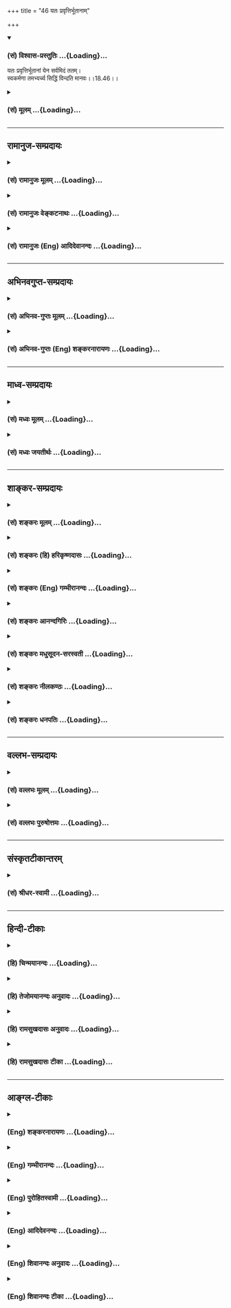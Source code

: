 +++
title = "46 यतः प्रवृत्तिर्भूतानाम्"

+++
<div class="js_include" newlevelforh1="3" title="(सं) विश्वास-प्रस्तुतिः" unfilled url="/purANam_vaiShNavam/mahAbhAratam/06-bhIShma-parva/03-bhagavad-gItA-parva/saMskRtam/vishvAsa-prastutiH/18_moxa-saMnyAsa-yogaH/46_yataH_pravRttirbh.md">
<details open><summary><h3>(सं) विश्वास-प्रस्तुतिः ...{Loading}...</h3></summary>

यतः प्रवृत्तिर्भूतानां येन सर्वमिदं ततम्।  
स्वकर्मणा तमभ्यर्च्य सिद्धिं विन्दति मानवः।।18.46।।
</details>
</div>
<div class="js_include collapsed" newlevelforh1="3" title="(सं) मूलम्" unfilled url="/purANam_vaiShNavam/mahAbhAratam/06-bhIShma-parva/03-bhagavad-gItA-parva/saMskRtam/mUlam/18_moxa-saMnyAsa-yogaH/46_yataH_pravRttirbh.md">
<details><summary><h3>(सं) मूलम् ...{Loading}...</h3></summary>

यतः प्रवृत्तिर्भूतानां येन सर्वमिदं ततम्।  
स्वकर्मणा तमभ्यर्च्य सिद्धिं विन्दति मानवः।।18.46।।
</details>
</div>


_________________
## रामानुज-सम्प्रदायः
<div class="js_include collapsed" newlevelforh1="3" title="(सं) रामानुजः मूलम्" unfilled url="/purANam_vaiShNavam/mahAbhAratam/06-bhIShma-parva/03-bhagavad-gItA-parva/saMskRtam/rAmAnujaH/mUlam/18_moxa-saMnyAsa-yogaH/46_yataH_pravRttirbh.md">
<details><summary><h3>(सं) रामानुजः मूलम् ...{Loading}...</h3></summary>

।।18.46।।**यतो भूतानाम्** उत्पत्त्यादिका प्रवृत्तिः; **येन च सर्वम् इदं
ततं स्वकर्मणां तं** माम् इन्द्राद्यन्तरात्मतयावस्थितम् **अभ्यर्च्य**
मत्प्रसादात् मत्प्राप्तिरूपां **सिद्धिं विन्दति मानवः। मत्त एव सर्वम्
उत्पद्यते; मया च सर्वम् इदम् ततम् इति पूर्वम् एव उक्तम् -- अहं
कृत्स्नस्य जगतः प्रभवः प्रलयस्तथा।। मत्तः परतर नान्यत्किञ्चिदस्ति धनंजय।
(गीता 7।67)मया ततमिदं सर्वं जगदव्यक्तमूर्तिना। (गीता 9।4)मयाध्यक्षेण
प्रकृतिः सूयते सचराचरम्।। (गीता 9।10)अहं सर्वस्य प्रभवो मत्तः सर्वं
प्रवर्तते। (गीता 10।8) इत्यादिषु।**

</details>
</div>
<div class="js_include collapsed" newlevelforh1="3" title="(सं) रामानुजः वेङ्कटनाथः" unfilled url="/purANam_vaiShNavam/mahAbhAratam/06-bhIShma-parva/03-bhagavad-gItA-parva/saMskRtam/rAmAnujaH/venkaTanAthaH/18_moxa-saMnyAsa-yogaH/46_yataH_pravRttirbh.md">
<details><summary><h3>(सं) रामानुजः वेङ्कटनाथः ...{Loading}...</h3></summary>

  
  
।।18.46।। सर्वकारणभूतः सर्वान्तर्यामी परमात्मा
स्वसृज्यत्वशरीरभूतेन्द्रादिवाचकैः शब्दैराम्नायत इति
तत्समाराधनत्वात्संसिद्धिसाधनत्वं वर्णाश्रमधर्माणामुपपन्नमित्युच्यतेयतः
प्रवृत्तिः इति श्लोकेन। प्रवृत्तिशब्दस्यात्र
चेष्टामात्रपरत्वव्युदासायाऽऽहउत्पत्त्यादिकेति।
चेतनाचेतनवाचिभूतशब्दसमन्वितः प्रवृत्तिशब्दोऽत्र
विशेषकाभावात्सर्वविधव्यापारसङ्ग्राहक इति भावः। सर्वविधकारणत्वोपयुक्त
आकार उच्यतेयेन सर्वमिदं ततम् इति। ततं नियन्तृत्वेनेति हृदयम्। तम् इति
परोक्षतया निर्दिष्टःकथं मामिति व्याख्यायते इति शङ्कायांयतः इत्यनुवादस्य
प्राप्त्यर्थं पुरोवादं स्मारयति -- मत्त एवेति।
कारणत्वसर्वाधिकत्वसर्वव्यापित्वसर्वनियन्तृत्वादिषु यथासम्भवं वचनानि
योज्यानि।  
  

</details>
</div>
<div class="js_include collapsed" newlevelforh1="3" title="(सं) रामानुजः (Eng) आदिदेवानन्दः" unfilled url="/purANam_vaiShNavam/mahAbhAratam/06-bhIShma-parva/03-bhagavad-gItA-parva/saMskRtam/rAmAnujaH/english/AdidevAnandaH/18_moxa-saMnyAsa-yogaH/46_yataH_pravRttirbh.md">
<details><summary><h3>(सं) रामानुजः (Eng) आदिदेवानन्दः ...{Loading}...</h3></summary>

18.46 He from whom arise all activities as origination of all beings and
by whom all this is pervaded, by worshipping Him, i.e., Myself, who
abide in Indra and other divinites as the Inner Ruler, man attains
perfection, consisting in the attainment of Myself by My grace. It has
been told before that everything originates from Me and all this is
pervaded by Me, in texts like the following: 'I am the origin and
dissolution of the whole universe' (7.6), 'There is nothing higher than
Myself, O Arjuna' (7.7), 'This entire universe is pervaded by Me in an
unmanifest form' (9.4), 'Under My supervision, the Prakrti gives birth
to all mobile and immobile entities' (9.10) and 'I am the origin of all;
from Me proceed everything' (10.8).

</details>
</div>


_________________
## अभिनवगुप्त-सम्प्रदायः
<div class="js_include collapsed" newlevelforh1="3" title="(सं) अभिनव-गुप्तः मूलम्" unfilled url="/purANam_vaiShNavam/mahAbhAratam/06-bhIShma-parva/03-bhagavad-gItA-parva/saMskRtam/abhinava-guptaH/mUlam/18_moxa-saMnyAsa-yogaH/46_yataH_pravRttirbh.md">
<details><summary><h3>(सं) अभिनव-गुप्तः मूलम् ...{Loading}...</h3></summary>

।।18.41 -- 18.60।। एवमियता षण्णां प्रत्येकं त्रिस्वरूपत्वं धृत्यादीनां च
प्रतिपादितम्। तन्मध्यात् सात्त्विके राशौ वर्तमानो दैवीं संपदं प्राप्त इह
ज्ञाने योग्यः; त्वं च तथाविधः इत्यर्जुनः प्रोत्साहितः। अधुना तु इदमुच्यते
-- यदि तावदनया ज्ञानबुद्ध्या कर्मणि भवान् प्रवर्तते तदा
स्वधर्मप्रवृत्त्या विज्ञानपूततया च न कर्मसंबन्धस्तव। अथैतन्नानुमन्यसे;
तदवश्यं तव प्रवृत्त्या तावत् भाव्यम् जातेरेव तथाभावे स्थितत्वात्। यतः
सर्वः स्वभावनियतः +++(S;;N स्वस्वभावनियतः )+++ कुतश्चिद्दोषात्
तिरोहिततत्स्वभावः +++(S;;N -- हिततत्तत्स्वभावः )+++ कंचित्कालं भूत्वापि;
तत्तिरोधायकविगमे स्वभावं व्यक्त्यापन्नं लभत एव। तथाहि एवंविधो वर्णनां
स्वभावः। एवमवश्यंभाविन्यां प्रवृत्तौ ततः फलविभागिता भवेत्।। तदाह --
ब्राह्मणेत्यादि अवशोऽपि तत् इत्यन्तम्। ब्राह्मणादीनां
कर्मप्रविभागनिरूपणस्य स्वभावोऽश्यं नातिक्रामति,+++(S; ; N omit न and read
अतिक्रामति )+++ इति क्षत्रियस्वभावस्य भवतोऽनिच्छतोऽपि प्रकृतिः स्वभावाख्या
नियोक्तृताम् अव्यभिचारेण भजते। केवलं तया नियुक्तस्य पुण्यपापसंबन्धः। अतः
मदभिहितविज्ञानप्रमाणपुरःसरीकारेण कर्माण्यनुतिष्ठ। तथा सति बन्धो
निवर्त्स्यति। इत्यस्यार्थस्य परिकरघटनतात्पर्यं +++(S; ; N -- करबन्धघटन --
)+++ महावाक्यार्थस्य। अवान्तरवाक्यानां स्पष्टा ( ष्टोऽ ) र्थः। समासेन +++(S
omits समासेन )+++ ( श्लो. 50 ) संक्षेपेण। ज्ञानस्य; प्रागुक्तस्य। निष्ठां (
ष्ठा ) वाग्जालपरिहारेण निश्चितामाह। बुद्ध्या विशुद्धया इत्यादि सर्वमेतत्
व्याख्यातप्रायमिति न पुनरायस्यते,+++(N -- रारभ्यते )+++।

</details>
</div>
<div class="js_include collapsed" newlevelforh1="3" title="(सं) अभिनव-गुप्तः (Eng) शङ्करनारायणः" unfilled url="/purANam_vaiShNavam/mahAbhAratam/06-bhIShma-parva/03-bhagavad-gItA-parva/saMskRtam/abhinava-guptaH/english/shankaranArAyaNaH/18_moxa-saMnyAsa-yogaH/46_yataH_pravRttirbh.md">
<details><summary><h3>(सं) अभिनव-गुप्तः (Eng) शङ्करनारायणः ...{Loading}...</h3></summary>

18.46 See Comment under 18.60

</details>
</div>


_________________
## माध्व-सम्प्रदायः
<div class="js_include collapsed" newlevelforh1="3" title="(सं) मध्वः मूलम्" unfilled url="/purANam_vaiShNavam/mahAbhAratam/06-bhIShma-parva/03-bhagavad-gItA-parva/saMskRtam/madhvaH/mUlam/18_moxa-saMnyAsa-yogaH/46_yataH_pravRttirbh.md">
<details><summary><h3>(सं) मध्वः मूलम् ...{Loading}...</h3></summary>

।।18.46।। Sri Madhvacharya did not comment on this sloka.,

</details>
</div>
<div class="js_include collapsed" newlevelforh1="3" title="(सं) मध्वः जयतीर्थः" unfilled url="/purANam_vaiShNavam/mahAbhAratam/06-bhIShma-parva/03-bhagavad-gItA-parva/saMskRtam/madhvaH/jayatIrthaH/18_moxa-saMnyAsa-yogaH/46_yataH_pravRttirbh.md">
<details><summary><h3>(सं) मध्वः जयतीर्थः ...{Loading}...</h3></summary>

।।18.46।। Sri Jayatirtha did not comment on this sloka.  
  

</details>
</div>


_________________
## शाङ्कर-सम्प्रदायः
<div class="js_include collapsed" newlevelforh1="3" title="(सं) शङ्करः मूलम्" unfilled url="/purANam_vaiShNavam/mahAbhAratam/06-bhIShma-parva/03-bhagavad-gItA-parva/saMskRtam/shankaraH/mUlam/18_moxa-saMnyAsa-yogaH/46_yataH_pravRttirbh.md">
<details><summary><h3>(सं) शङ्करः मूलम् ...{Loading}...</h3></summary>

।।18.46।। --,**यतः** यस्मात् **प्रवृत्तिः** उत्पत्तिः चेष्टा वा यस्मात्
अन्तर्यामिणः ईश्वरात् **भूतानां** प्राणिनां स्यात्; **येन** ईश्वरेण
**सर्वम् इदं ततं** जगत् व्याप्तम् **स्वकर्मणा** पूर्वोक्तेन प्रतिवर्णं
**तम्** ईश्वरम् **अभ्यर्च्य** पूजयित्वा आराध्य केवलं
ज्ञाननिष्ठायोग्यतालक्षणां **सिद्धिं विन्दति** **मानवः** मनुष्यः।। यतः
एवम्; अतः --,

</details>
</div>
<div class="js_include collapsed" newlevelforh1="3" title="(सं) शङ्करः (हि) हरिकृष्णदासः" unfilled url="/purANam_vaiShNavam/mahAbhAratam/06-bhIShma-parva/03-bhagavad-gItA-parva/saMskRtam/shankaraH/hindI/harikRShNadAsaH/18_moxa-saMnyAsa-yogaH/46_yataH_pravRttirbh.md">
<details><summary><h3>(सं) शङ्करः (हि) हरिकृष्णदासः ...{Loading}...</h3></summary>

।।18.46।। जिस अन्तर्यामी ईश्वरसे समस्त प्राणियोंकी प्रवृत्ति यानी
उत्पत्ति या चेष्टा होती है और जिस ईश्वरसे यह सारा जगत् व्याप्त है; उस
ईश्वरको प्रत्येक वर्णके लिये पहले बतलाये हुए अपने कर्मोंद्वारा पूजकर --
उसकी आराधना करके मनुष्य केवल ज्ञाननिष्ठाकी योग्यतारूप सिद्धि प्राप्त कर
लेता है।

</details>
</div>
<div class="js_include collapsed" newlevelforh1="3" title="(सं) शङ्करः (Eng) गम्भीरानन्दः" unfilled url="/purANam_vaiShNavam/mahAbhAratam/06-bhIShma-parva/03-bhagavad-gItA-parva/saMskRtam/shankaraH/english/gambhIrAnandaH/18_moxa-saMnyAsa-yogaH/46_yataH_pravRttirbh.md">
<details><summary><h3>(सं) शङ्करः (Eng) गम्भीरानन्दः ...{Loading}...</h3></summary>

18.46 Manavah, a human being; vindati, achieves; siddhim, success,
merely in the form of the ability for steadfastness in Knowledge;
abhyarcya, by adoring, worshipping; svakarmana, with his own duties
stated above, as allotted to each caste; tam, Him, God; yatah, from
whom, from which God; comes pravrttih, origin,-or, from which internal
Ruler comes the activities; ;bhutanam, of creatures, of living beings;
and yena, by whom, by which God; is tatam, pervaded; sarvam, all; idam,
this world. Since this is so, therefore,

</details>
</div>
<div class="js_include collapsed" newlevelforh1="3" title="(सं) शङ्करः आनन्दगिरिः" unfilled url="/purANam_vaiShNavam/mahAbhAratam/06-bhIShma-parva/03-bhagavad-gItA-parva/saMskRtam/shankaraH/AnandagiriH/18_moxa-saMnyAsa-yogaH/46_yataH_pravRttirbh.md">
<details><summary><h3>(सं) शङ्करः आनन्दगिरिः ...{Loading}...</h3></summary>

।।18.46।। तमेव प्रकारं स्फुटयति -- **यत इति।** यतःशब्दार्थं
यस्मादित्युक्तं व्यक्तीकरोति -- **यस्मादिति।**
प्राणिनामुत्पत्तिर्यस्मादीश्वरात्तेषां चेष्टा च यस्मादन्तर्यामिणो येन च
सर्वं व्याप्तं मृदेव घटादिकार्यस्य कारणातिरिक्तस्वरूपाभावात्तं
स्वकर्मणाभ्यर्च्य मानवः संसिद्धिं विन्दतीति संबन्धः। नहि ब्राह्मणादीनां
यथोक्तधर्मनिष्ठया साक्षान्मोक्षो लभ्यते तस्य ज्ञानैकलभ्यत्वात्किंतु
तन्निष्ठानां शुद्धबुद्धीनां
कर्म,सुफलमपश्यतामीश्वरप्रसादासादितविवेकवैराग्यवतां संन्यासिनां
ज्ञाननिष्ठयोग्यतावतां ज्ञानप्राप्त्या मुक्तिरित्यभिप्रेत्याह --
**केवलमिति।**

</details>
</div>
<div class="js_include collapsed" newlevelforh1="3" title="(सं) शङ्करः मधुसूदन-सरस्वती" unfilled url="/purANam_vaiShNavam/mahAbhAratam/06-bhIShma-parva/03-bhagavad-gItA-parva/saMskRtam/shankaraH/madhusUdana-sarasvatI/18_moxa-saMnyAsa-yogaH/46_yataH_pravRttirbh.md">
<details><summary><h3>(सं) शङ्करः मधुसूदन-सरस्वती ...{Loading}...</h3></summary>

।।18.46।। यत इति। यतो
मायोपाधिकचैतन्यानन्दघनात्सर्वज्ञात्सर्वशक्तेरीश्वरादुपादानान्निमित्ताच्च
सर्वान्तर्यामिणः प्रवृत्तिरुत्पत्तिर्मायामयी स्वाप्नरथादीनामिव भूतानां
भवनधर्मणामाकाशादीनां येन चैकेन सद्रूपेण स्फुरणरूपेण च सर्वमिदं दृश्यजातं
त्रिष्वपि कालेषु ततं व्याप्तं स्वात्मन्येवान्तर्भावितं
कल्पितस्याधिष्ठानानतिरेकात्। तथाच श्रुतिःयतो वा इमानि भूतानि जायन्ते;
येन जातानि जीवन्ति; यत्प्रयन्त्यभिसंविशन्ति; तद्विजिज्ञासस्व
तद्ब्रह्मेति। अत्र यत इति प्रकृतौ पञ्चमी। यतो येनेति चैकत्वं विवक्षितम्।
आनन्दो ब्रह्मेति व्यजानात्; आनन्दाद्ध्येव खल्विमानि भूतानि जायन्ते इति
च। तस्य निर्णयवाक्यंमायां तु प्रकृतिं विद्यान्मायिनं तु महेश्वरम्
इत्यादि श्रुत्यन्तराच्च मायोपाधिलाभः। यः सर्वज्ञः सर्ववित् इत्यादि
श्रुत्यन्तरात्सर्वज्ञत्वादिलाभः। एवं श्रौत एवायमर्थो भगवता प्रकाशितः। यतः
प्रवृत्तिर्भूतानां येन सर्वमिदं ततम् इति तमन्तर्यामिणं भगवन्तं स्वकर्मणा
प्रतिवर्णाश्रमं विहितेनाभ्यर्च्य तोषयित्वा
तत्प्रसादादैकात्म्यज्ञाननिष्ठायोग्यतालक्षणां सिद्धिमन्तःकरणशुद्धिं
विन्दति मानवो; देवादिस्तूपासनामात्रेणेति भावः।

</details>
</div>
<div class="js_include collapsed" newlevelforh1="3" title="(सं) शङ्करः नीलकण्ठः" unfilled url="/purANam_vaiShNavam/mahAbhAratam/06-bhIShma-parva/03-bhagavad-gItA-parva/saMskRtam/shankaraH/nIlakaNThaH/18_moxa-saMnyAsa-yogaH/46_yataH_pravRttirbh.md">
<details><summary><h3>(सं) शङ्करः नीलकण्ठः ...{Loading}...</h3></summary>

।।18.46।। तमेव प्रकारमाह -- **यत इति।** प्रवृत्तिः कायवाङ्मनोनिर्वर्त्या
चेष्टा। यतो हेतोरन्तर्यामिणः। येन वागभ्युद्यते इत्यादिश्रुतेः। येन इदं
सर्वं दृश्यं ततं व्याप्तं उपादानत्वात्। स्वकर्मणा तमभ्यर्च्य संतर्प्य
सिद्धिं मोक्षं विन्दति लभते मानवः। मनुष्याधिकारिकत्वाच्छास्त्रस्य।
परमेश्वरे नित्यकर्मणामर्पणमेव मोक्षद्वारमित्यर्थः।

</details>
</div>
<div class="js_include collapsed" newlevelforh1="3" title="(सं) शङ्करः धनपतिः" unfilled url="/purANam_vaiShNavam/mahAbhAratam/06-bhIShma-parva/03-bhagavad-gItA-parva/saMskRtam/shankaraH/dhanapatiH/18_moxa-saMnyAsa-yogaH/46_yataH_pravRttirbh.md">
<details><summary><h3>(सं) शङ्करः धनपतिः ...{Loading}...</h3></summary>

।।18.46।। तमेव प्रकारं दर्शयति -- यतः यस्मात् जगज्जनकादन्तर्यामिणो
भूतानां। प्रवृत्तिरुत्पत्तिश्चेष्टा वा स्यात्। येनेश्वरेण सर्वं
कृत्स्त्रमिदं ततं व्याप्तं कार्यस्य कारणसत्तातिरिक्तसत्ताकत्वाभावात्। तं
परमात्मानं स्वकर्मणा प्रतिवर्ण पूर्वोक्तेन अभ्यर्च्य सभ्यक् पूजयित्वा
आराध्य मानवोऽधिकृतो मनुष्यः सिद्धिं केवलज्ञाननिष्ठायोग्यतालक्षणां
विन्दति लभते।

</details>
</div>


_________________
## वल्लभ-सम्प्रदायः
<div class="js_include collapsed" newlevelforh1="3" title="(सं) वल्लभः मूलम्" unfilled url="/purANam_vaiShNavam/mahAbhAratam/06-bhIShma-parva/03-bhagavad-gItA-parva/saMskRtam/vallabhaH/mUlam/18_moxa-saMnyAsa-yogaH/46_yataH_pravRttirbh.md">
<details><summary><h3>(सं) वल्लभः मूलम् ...{Loading}...</h3></summary>

।।18.46।। तत्प्रकारमाह सार्द्धेन -- स्वकर्मेति। स्पष्टम्। यतः प्रवृत्तिः
प्रसृता पुराणी \[15।4\] ब्रह्मणा येनाक्षरेण भगवत्स्वरूपेणेदं ततं
तमेवाभ्यर्च्य; न तु देवान्तरं; तदा सिद्धिं मुक्तिं प्राप्नोति
स्वकर्मणेति द्रढयति।

</details>
</div>
<div class="js_include collapsed" newlevelforh1="3" title="(सं) वल्लभः पुरुषोत्तमः" unfilled url="/purANam_vaiShNavam/mahAbhAratam/06-bhIShma-parva/03-bhagavad-gItA-parva/saMskRtam/vallabhaH/puruShottamaH/18_moxa-saMnyAsa-yogaH/46_yataH_pravRttirbh.md">
<details><summary><h3>(सं) वल्लभः पुरुषोत्तमः ...{Loading}...</h3></summary>

  
  
।।18.46।। तं प्रकारमेवाऽऽह -- यत इति। यतो भगवतः भूतानां प्राणिनां
प्रवृत्तिरुत्पत्तिर्भवति; सर्वकर्मसु वा यतः प्रवृत्तिः प्रकर्षेण
वर्तनमनुसरणं भवति; येन कारणरूपेण इदं सर्वं विश्वं ततं व्याप्तं; तं
भगवन्तं स्वकर्मणा आत्मकर्मणा भक्त्या अभ्यच्य सम्पूज्य मानवः मनोर्जातो
मनुष्यः सद्धर्मरूपः सिद्धिं विन्दति लभत इत्यर्थः।  
  

</details>
</div>


_________________
## संस्कृतटीकान्तरम्
<div class="js_include collapsed" newlevelforh1="3" title="(सं) श्रीधर-स्वामी" unfilled url="/purANam_vaiShNavam/mahAbhAratam/06-bhIShma-parva/03-bhagavad-gItA-parva/saMskRtam/shrIdhara-svAmI/18_moxa-saMnyAsa-yogaH/46_yataH_pravRttirbh.md">
<details><summary><h3>(सं) श्रीधर-स्वामी ...{Loading}...</h3></summary>

।।18.46।। तमेवाह **-- यत इति।** यतोऽन्तर्यामिणः परमेश्वराद्भूतानां
प्राणिनां प्रवृत्तिश्चेष्टा भवति। येन च कारणात्मना सर्वमिदं विश्वं ततं
व्याप्तं तमीश्वरं स्वकर्मणाऽभ्यर्च्य पूजयित्वा सिद्धिं लभते मनुष्यः।

</details>
</div>


_________________
## हिन्दी-टीकाः
<div class="js_include collapsed" newlevelforh1="3" title="(हि) चिन्मयानन्दः" unfilled url="/purANam_vaiShNavam/mahAbhAratam/06-bhIShma-parva/03-bhagavad-gItA-parva/hindI/chinmayAnandaH/18_moxa-saMnyAsa-yogaH/46_yataH_pravRttirbh.md">
<details><summary><h3>(हि) चिन्मयानन्दः ...{Loading}...</h3></summary>

।।18.46।। जब मनुष्य अपने स्वभाव (वर्ण) तथा स्वधर्म (आश्रम; जैसे
ब्रह्मचर्य; गृहस्थ आदि) के अनुसार कर्म करता है तब उसकी पूर्वार्जित
वासनाओं का क्षय होता जाता है। यह वासना निवृत्ति तथा इसके फलस्वरूप
प्राप्त होने वाली चित्त की शुद्धि और शान्ति तभी संभव होती है; जब मनुष्य
अपने अहंकार को त्यागकर ईश्वरार्पण की भावना से कर्म करना सीख लेता
है। लौकिक कर्तव्यों में यह नियम देखा जाता है कि जिस स्रोत से हमें कार्य
करने की शक्ति और फल प्राप्ति होती है; उसके प्रीत्यर्थ कर्म करना हमारा
कर्तव्य समझा जाता है। उदाहरणार्थ; सरकारी नौकरी करने वालों का कर्तव्य
होता है कि अपने पद का कार्यभार सम्भालते हुए सरकार के लिए कार्य करें;
क्योंकि सरकार ही उन्हें कार्य करने का अधिकार और वेतन प्रदान करती है। यदि
कोई मनुष्य उस सरकार की शक्ति को विस्मृत कर अपने अधिकार का उपयोग
स्वार्थसिद्धि में करता है; तो वह कर्म उसके लिए बन्धन कारक बन जाता है।
इसके विपरीत अर्पण की भावना से कार्य करने पर बन्धन तो होते ही नहीं; अपितु
उनकी पदोन्नति भी होती है। इसी प्रकार; हमको उस परमेश्वर का स्मरण करते हुए
अपने कर्म करने चाहिए; जिससे हमें इन्द्रियाँ; मन आदि उपाधियों तथा उनकी
क्षमताओं का प्राप्ति हुई है। हमारा कर्तव्य पालन ही ईश्वर की पूजा हो। इस
श्लोक में भगवान् श्रीकृष्ण का यही उपदेश है कि सभी वर्णाश्रमों के
मनुष्यों को अपने कर्तव्यों के पालन द्वारा जगत्कारण परमात्मा का पूजन करना
चाहिए। ईश्वरार्पण की भावना से कार्य करने में अहंकार सर्वथा लुप्त हो जाता
है। अहंकार के अभाव में पूर्वार्जित वासनाओं का क्षय होता है और नवीन
बन्धनकारक वासनाएं उत्पन्न नहीं होती। इस प्रकार; कर्म के नियमानुसार लौकिक
फल की प्राप्ति तो होती ही है; किन्तु उसके अतिरिक्त चित्त की शुद्धि भी
प्राप्त होती है। जिसका अन्तकरण शुद्ध होता है; वही पुरुष परमात्मस्वरूप की
अनुभूति को प्राप्त हो सकता है। यही वास्तविक सिद्धि है। इस प्रकार हम देखते
हैं कि अपने कर्म के पालन में पूजन की भावना आ जाने पर हमारा कार्यक्षेत्र
ही मन्दिर या तीर्थस्थान बन सकता है। स्वकर्म पालन में ही सिद्धि प्राप्त हो
सकती है इसलिए

</details>
</div>
<div class="js_include collapsed" newlevelforh1="3" title="(हि) तेजोमयानन्दः अनुवादः" unfilled url="/purANam_vaiShNavam/mahAbhAratam/06-bhIShma-parva/03-bhagavad-gItA-parva/hindI/tejomayAnandaH/anuvAdaH/18_moxa-saMnyAsa-yogaH/46_yataH_pravRttirbh.md">
<details><summary><h3>(हि) तेजोमयानन्दः अनुवादः ...{Loading}...</h3></summary>

।।18.46।। जिस (परमात्मा) से भूतमात्र की प्रवृत्ति अर्थात् उत्पत्ति हुई
है और जिससे यह सम्पूर्ण जगत् व्याप्त है, उस (परमात्मा) की स्वकर्म द्वारा
पूजा करके मनुष्य सिद्धि को प्राप्त होता है।।

</details>
</div>
<div class="js_include collapsed" newlevelforh1="3" title="(हि) रामसुखदासः अनुवादः" unfilled url="/purANam_vaiShNavam/mahAbhAratam/06-bhIShma-parva/03-bhagavad-gItA-parva/hindI/rAmasukhadAsaH/anuvAdaH/18_moxa-saMnyAsa-yogaH/46_yataH_pravRttirbh.md">
<details><summary><h3>(हि) रामसुखदासः अनुवादः ...{Loading}...</h3></summary>

।।18.46।। जिस परमात्मासे सम्पूर्ण प्राणियोंकी उत्पत्ति होती है और जिससे
यह सम्पूर्ण संसार व्याप्त है, उस परमात्माका अपने कर्मके द्वारा पूजन करके
मनुष्य सिद्धिको प्राप्त हो जाता है।

</details>
</div>
<div class="js_include collapsed" newlevelforh1="3" title="(हि) रामसुखदासः टीका" unfilled url="/purANam_vaiShNavam/mahAbhAratam/06-bhIShma-parva/03-bhagavad-gItA-parva/hindI/rAmasukhadAsaH/TIkA/18_moxa-saMnyAsa-yogaH/46_yataH_pravRttirbh.md">
<details><summary><h3>(हि) रामसुखदासः टीका ...{Loading}...</h3></summary>

।।18.46।।***व्याख्या --***  **यतः प्रवृत्तिर्भूतानां येन सर्वमिदं ततम्
--** जिस परमात्मासे संसार पैदा हुआ है; जिससे सम्पूर्ण संसारका संचालन
होता है; जो सबका उत्पादक; आधार और प्रकाशक है और जो सबमें परिपूर्ण है
अर्थात् जो परमात्मा अनन्त ब्रह्माण्डोंकी उत्पत्तिसे पहले भी था; जो अनन्त
ब्रह्माण्डोंके लीन होनेपर भी रहेगा और अनन्त ब्रह्माण्डोंके रहते हुए भी
जो रहता है तथा जो अनन्त ब्रह्माण्डोंमें व्याप्त है; उसी परमात्माका
अपनेअपने स्वभावज (वर्णोचित स्वाभाविक) कर्मोंके द्वारा पूजन करना
चाहिये।  
  
**स्वकर्मणा तमभ्यर्च्य --** मनुस्मृतिमें ब्राह्मणोंके लिये छः कर्म बताये
गये हैं -- स्वयं पढ़ना और दूसरोंको पढ़ाना; स्वयं यज्ञ करना और दूसरोंसे
यज्ञ कराना तथा स्वयं दान लेना और दूसरोंको दान देना **(टिप्पणी प₀
938.1)** (इनमें पढ़ाना; यज्ञ कराना और दान लेना -- ये तीन कर्म जीविकाके
हैं और पढ़ना; यज्ञ करना और दान देना -- ये तीन कर्तव्यकर्म हैं)।
उपर्युक्त शास्त्रनियत छः कर्म और शमदम आदि नौ स्वभावज कर्म तथा इनके
अतिरिक्त खानापीना; उठनाबैठना आदि जितने भी कर्म हैं; उन कर्मोंके द्वारा
ब्राह्मण चारों वर्णोंमें व्याप्त परमात्माका पूजन करें। तात्पर्य है कि
परमात्माकी आज्ञासे; उनकी प्रसन्नताके लिये ही भगवद्बुद्धिसे
निष्कामभावपूर्वक सबकी सेवा करें।  
  
ऐसे ही क्षत्रियोंके लिये पाँच कर्म बताये गये हैं -- प्रजाकी रक्षा करना;
दान देना; यज्ञ करना; अध्ययन करना और विषयोंमें आसक्त न होना **(टिप्पणी प₀
938.2)**। इन पाँच कर्मों तथा शौर्य; तेज आदि सात स्वभावज कर्मोंके द्वारा
और खानापीना आदि सभी कर्मोंके द्वारा क्षत्रिय सर्वत्र व्यापक परमात्माका
पूजन करें।  
  
वैश्य यज्ञ करना; अध्ययन करना; दान देना और ब्याज लेना तथा कृषि; गौरक्ष्य
और वाणिज्य **(टिप्पणी प₀ 939.1)** -- इन शास्त्रनियत और स्वभावज कर्मोंके
द्वारा और शूद्र शास्त्रविहित तथा स्वभावज कर्म सेवा **(टिप्पणी प₀
939.2)** के द्वारा सर्वत्र व्यापक परमात्माका पूजन करें अर्थात् अपने
शास्त्रविहित; स्वभावज और खानापीना; सोनाजागना आदि सभी कर्मोंके द्वारा
भगवान्की आज्ञासे; भगवान्की प्रसन्नताके लिये भगवद्बुद्धिसे
निष्कामभावपूर्वक सबकी सेवा करें।  
  
शास्त्रोंमें मनुष्यके लिये अपने वर्ण और आश्रमके अनुसार जोजो कर्तव्यकर्म
बताये गये हैं; वे सब संसाररूप परमात्माकी पूजाके लिये ही हैं। अगर साधक
अपने कर्मोंके द्वारा भावसे उस परमात्माका पूजन करता है; तो उसकी मात्र
क्रियाएँ परमात्माकी पूजा हो जाती है। जैसे; पितामह भीष्मने (अर्जुनके साथ
युद्ध करते हुए) अर्जुनके सारथि बने हुए भगवान्की अपने युद्धरूप कर्मके
द्वारा (बाणोंसे) पूजा की। भीष्मके बाणोंसे भगवान्का कवच टूट गया; जिससे
भगवान्के शरीरमें घाव हो गये और हाथकी अंगुलियोंमें छोटेछोटे बाण लगनेसे
अंगुलियोंसे लगाम पकड़ना कठिन हो गया। ऐसी पूजा करके अन्तसमयमें शरशय्यापर
पड़े हुए पितामह भीष्म अपने बाणोंद्वारा पूजित भगवान्का ध्यान करते हैं --
युद्धमें मेरे तीखे बाणोंसे जिनका कवच टूट गया है; जिनकी त्वचा विच्छिन्न
हो गयी है; परिश्रमके कारण जिनके मुखपर स्वेदकण सुशोभित हो रहे हैं;
घोड़ोंकी टापोंसे उड़ी हुई रज जिनकी सुन्दर अलकावलिमें लगी हुई है; इस
प्रकार बाणोंसे अलंकृत भगवान् कृष्णमें मेरे मनबुद्धि लग जायँ **(टिप्पणी
प₀ 939.3)**। ,लौकिक और पारमार्थिक कर्मोंके द्वारा उस परमात्माका पूजन तो
करना चाहिये; पर उन कर्मोंमें और उनको करनेके करणोंउपकरणोंमें ममता नहीं
रखनी चाहिये। कारण कि जिन वस्तुओं; क्रियाओँ आदिमें ममता हो जाती है; वे
सभी चीजें अपवित्र हो जानेसे **(टिप्पणी प₀ 939.4)** पूजासामग्री नहीं
रहतीं (अपवित्र फल; फूर आदि भगवान्पर नहीं चढ़ते)। इसलिये मेरे पास जो कुछ
है; वह सब उस सर्वव्यापक परमात्माका ही है;,मुझे तो केवल निमित्त बनकर उनकी
दी हुई शक्तिसे उनका पूजन करना है -- इस भावसे जो कुछ किया जाय; वह सबकासब
परमात्माका पूजन हो जाता है। इसके विपरीत उन क्रियाओँ; वस्तुओँ आदिको
मनुष्य जितनी अपनी मान लेता है; उतनी ही वे (अपनी मानी हुई) क्रियाएँ;
वस्तुएँ (अपवित्र होनेसे) परमात्माके पूजनसे वञ्चित रह जाती हैं।**सिद्धिं
विन्दति मानवः --** सिद्धिको प्राप्त होनेका तात्पर्य है कि अपने कर्मोंसे
परमात्माका पूजन करनेवाला मनुष्य प्रकृतिके सम्बन्धसे रहित होकर स्वतः अपने
स्वरूपमें स्थित हो जाता है। स्वरूपमें स्थित होनेपर पहले जो परमात्माके
समर्पण किया था; उस संस्कारके कारण उसका प्रभुमें अनन्यप्रेम जाग्रत् हो
जाता है। फिर उसके लिये कुछ भी पाना बाकी नहीं रहता। यहाँ **मानवः** पदका
तात्पर्य केवल ब्राह्मण; क्षत्रिय; वैश्य; शूद्र और ब्रह्मचारी; गृहस्थ;
वानप्रस्थ; संन्यास -- इन वर्णों और आश्रमों आदिसे ही नहीं है; प्रत्युत
हिन्दू; मुसलमान; ईसाई; बौद्ध; पारसी; यहूदी आदि सभी जातियों और
सम्प्रदायोंसे है। किसी भी जाति; सम्प्रदाय आदिके कोई भी व्यक्ति क्यों न
हों; सबकेसब ही परमात्माके पूजनके अधिकारी हैं क्योंकि सभी परमात्माके अपने
हैं। जैसे घरमें स्वभाव आदिके भेदसे अनेक तरहके बालक होते हैं; पर उन सबकी
माँ एक ही होती है और उन बालकोंकी तरहतरहकी जितनी भी क्रियाएँ होती हैं; उन
सब क्रियाओंसे माँ प्रसन्न होती रहती है क्योंकि उन बालकोंमें माँका अपनापन
होता है। ऐसे ही भगवान्के सम्मुख हुए मनुष्योंकी सभी क्रियाओँको भगवान्
अपना पूजन मान लेते हैं और प्रसन्न होते हैं। इसी अध्यायके सत्तरवें
श्लोकमें भगवान्ने अर्जुनसे कहा है कि कोई भी मनुष्य हम दोनोंके संवादका
अध्ययन करेगा; उसके द्वारा मैं ज्ञानयज्ञसे पूजित हो जाऊँगा। इससे यह सिद्ध
होता है कि कोई गीताका पाठ करे; अध्ययन करे तो उसको भगवान् अपना पूजन मान
लेते हैं। ऐसे ही जो उत्पत्तिविनाशशील वस्तुओँसे विमुख होकर भगवान्के
सम्मुख हो जाता है; उसकी क्रियाओँको भगवान् अपना पूजन मान लेते हैं।  
  
**विशेष बात**  
  
कर्मयोगमें कर्मोंके द्वारा जडतासे असङ्गता होती है और भक्तियोगमें संसारसे
असङ्गतापूर्वक परमात्माके प्रति पूज्यभाव होनेसे परमात्माकी सम्मुखता रहती
है। कर्मयोगी तो अपने पास शरीर; इन्द्रियाँ; मन; बुद्धि आदि जो कुछ संसारका
जडअंश है; उसको स्वार्थ; अभिमान; कामनाका त्याग करके संसारकी सेवामें लगा
देता है। इससे अपनी मानी हुई चीजोंसे अपनापन छूटकर उनसे सर्वथा
सम्बन्धविच्छेद हो जाता है; और जो स्वतःस्वाभाविक असङ्गता है; वह प्रकट हो
जाती है। भक्त अपने वर्णोचित स्वाभाविक कर्मों और समयसमयपर किये गये
पारमार्थिक कर्मों(जप; ध्यान आदि) के द्वारा सम्पूर्ण संसारमें व्याप्त
परमात्माका पूजन करता है। इन दोनोंमें भावकी भिन्नता होनेसे इतना ही अन्तर
हुआ कि कर्मयोगीकी सम्पूर्ण क्रियाओंका प्रवाह सबको सुख पहुँचानेमें लग
जाता है; तो क्रियाओँको करनेका वेग मिटकर स्वयंमें असङ्गता आ जाती है और
भक्तकी सम्पूर्ण क्रियाएँ परमात्माकी पूजनसामग्री बन जानेसे जडतासे विमुखता
होकर भगवान्की सम्मुखता आ जाती है और प्रेम बढ़ जाता है। भक्त तो पहलेसे ही
भगवान्के सम्मुख होकर अपनेआपको भगवान्के अर्पित कर देता है।
स्वयंके,अनन्यतापूर्वक भगवान्के समर्पित हो जानेसे खानापीना; कामधंधा आदि
लौकिक और जप; ध्यान; सत्सङ्ग; स्वाध्याय आदि पारमार्थिक क्रियाएँ भी
भगवान्के अर्पण हो जाती हैं। उसकी लौकिकपारमार्थिक क्रियाओंमें केवल बाहरसे
भेद देखनेमें आता है परन्तु वास्तवमें कोई भेद नहीं रहता।  
  
कर्मयोगी और ज्ञानयोगी -- ये दोनों अन्तमें एक हो जाते हैं। जैसे; कर्मयोगी
कर्मोंके द्वारा जडताका त्याग करता है अर्थात् सेवाके द्वारा उसकी सभी
क्रियाएँ संसारके अर्पण हो जाती हैं और स्वयं असङ्ग हो जाता है और
ज्ञानयोगी विचारके द्वारा जडताका त्याग करता है अर्थात् विचारके द्वारा
उसकी सभी क्रियाएँ प्रकृतिके अर्पण हो जाती हैं और स्वयं असङ्ग हो जाता है।
तात्पर्य है कि दोनोंके अर्पण करनेके प्रकारमें अन्तर है; पर असङ्गतामें
दोनों एक हो जाते हैं **(टिप्पणी प₀ 940)**। इस असङ्गतामें कर्मयोगी और
ज्ञानयोगी -- दोनों स्वतन्त्र हो जाते हैं। उनके लिये किञ्चिन्मात्र भी
कर्मोंका बन्धन नहीं रहता। केवल कर्तव्यपालनके लिये ही कर्तव्यकर्म करनेसे
कर्मयोगीके सम्पूर्ण कर्म लीन हो जाते हैं (गीता 4। 23); और ज्ञानरूप
अग्निसे ज्ञानयोगीके सम्पूर्ण कर्म भस्म हो जाते हैं (गीता 4। 37)। परन्तु
इस स्वतन्त्रतामें भी जिसको संतोष नहीं होता अर्थात् स्वतन्त्रतासे जिसको
उपरति हो जाती है; उसमें भगवत्कृपासे प्रेम प्रकट हो सकता है। ,***सम्बन्ध
--***  स्वभावज (सहज) कर्मोंको निष्कामभावपूर्वक और पूजाबुद्धिसे करते हुए
उसमें कोई कमी रह भी जाय; तो भी उसमें साधकको हताश नहीं होना चाहिये --
इसको आगेके दो श्लोकोंमें बताते हैं।

</details>
</div>


_________________
## आङ्ग्ल-टीकाः
<div class="js_include collapsed" newlevelforh1="3" title="(Eng) शङ्करनारायणः" unfilled url="/purANam_vaiShNavam/mahAbhAratam/06-bhIShma-parva/03-bhagavad-gItA-parva/english/shankaranArAyaNaH/18_moxa-saMnyAsa-yogaH/46_yataH_pravRttirbh.md">
<details><summary><h3>(Eng) शङ्करनारायणः ...{Loading}...</h3></summary>

18.46. That, whence the activities of the beings arise; by which this
universe is pervaded-worshipping That by one's own prescribed action, a
man attains success.

</details>
</div>
<div class="js_include collapsed" newlevelforh1="3" title="(Eng) गम्भीरानन्दः" unfilled url="/purANam_vaiShNavam/mahAbhAratam/06-bhIShma-parva/03-bhagavad-gItA-parva/english/gambhIrAnandaH/18_moxa-saMnyAsa-yogaH/46_yataH_pravRttirbh.md">
<details><summary><h3>(Eng) गम्भीरानन्दः ...{Loading}...</h3></summary>

18.46 A human being achieves success by adoring through his own duties
Him from whom is the origin of creatures, and by whom is all this
pervaded.

</details>
</div>
<div class="js_include collapsed" newlevelforh1="3" title="(Eng) पुरोहितस्वामी" unfilled url="/purANam_vaiShNavam/mahAbhAratam/06-bhIShma-parva/03-bhagavad-gItA-parva/english/purohitasvAmI/18_moxa-saMnyAsa-yogaH/46_yataH_pravRttirbh.md">
<details><summary><h3>(Eng) पुरोहितस्वामी ...{Loading}...</h3></summary>

18.46 Man reaches perfection by dedicating his actions to God, Who is
the source of all being, and fills everything.

</details>
</div>
<div class="js_include collapsed" newlevelforh1="3" title="(Eng) आदिदेवनन्दः" unfilled url="/purANam_vaiShNavam/mahAbhAratam/06-bhIShma-parva/03-bhagavad-gItA-parva/english/AdidevanandaH/18_moxa-saMnyAsa-yogaH/46_yataH_pravRttirbh.md">
<details><summary><h3>(Eng) आदिदेवनन्दः ...{Loading}...</h3></summary>

18.46 He from whome arise the activity of all beings and by whom all
this is pervaded - by worshipping Him with his own duty man reaches
perfection.

</details>
</div>
<div class="js_include collapsed" newlevelforh1="3" title="(Eng) शिवानन्दः अनुवादः" unfilled url="/purANam_vaiShNavam/mahAbhAratam/06-bhIShma-parva/03-bhagavad-gItA-parva/english/shivAnandaH/anuvAdaH/18_moxa-saMnyAsa-yogaH/46_yataH_pravRttirbh.md">
<details><summary><h3>(Eng) शिवानन्दः अनुवादः ...{Loading}...</h3></summary>

18.46 He from Whom all the beings have evolved and by Whom all this is
pervaded worshipping Him with his own duty, man attains perfection.

</details>
</div>
<div class="js_include collapsed" newlevelforh1="3" title="(Eng) शिवानन्दः टीका" unfilled url="/purANam_vaiShNavam/mahAbhAratam/06-bhIShma-parva/03-bhagavad-gItA-parva/english/shivAnandaH/TIkA/18_moxa-saMnyAsa-yogaH/46_yataH_pravRttirbh.md">
<details><summary><h3>(Eng) शिवानन्दः टीका ...{Loading}...</h3></summary>

18.46 यतः from whom; प्रवृत्तिः (is) the evolution; भूतानाम् of beings;
येन by whom; सर्वम् all; इदम् this; ततम् is pervaded; स्वकर्मणा with his
own duty; तम् Him; अभ्यर्च्य worshipping; सिद्धिम् perfection; विन्दति
attains; मानवः man.Commentary The performance by a man of his own duty
is simply carrying into effect the intention of the Supreme from Whom
the whole of the creation emanates. When a man worships Him; the Supreme
Being; with the flowers of his action; then He is immensely pleased and
being thus gratified by such worship He confers on Him; as a boon;
dispassion and discrimination.Pravritti Evolution or activity it
proceeds from the Lord; the Antaryamin; the Inner Ruler.Bhutanam Beings
living creatures.Svakarmana With his own duty each according to his
caste as described above.Man attains perfection by worshipping the Lord
by performing his own duty; i.e.; he becomes alified for the dawn of
Selfknowledge (for Jnana Yoga).

</details>
</div>
